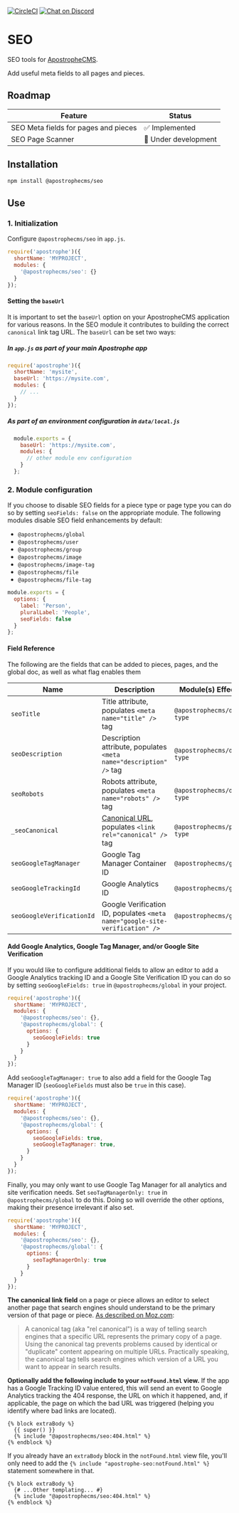 [![CircleCI](https://circleci.com/gh/apostrophecms/seo/tree/main.svg?style=svg)](https://circleci.com/gh/apostrophecms/seo/tree/main)
[![Chat on Discord](https://img.shields.io/discord/517772094482677790.svg)](https://chat.apostrophecms.org)

# SEO

SEO tools for [ApostropheCMS](https://apostrophecms.com/).

Add useful meta fields to all pages and pieces.

## Roadmap
|Feature |Status  |
--- | ---
|SEO Meta fields for pages and pieces| ✅ Implemented 
|SEO Page Scanner| 🚧 Under development

## Installation

```bash
npm install @apostrophecms/seo
```

## Use

### 1. Initialization
Configure `@apostrophecms/seo` in `app.js`.

```js
require('apostrophe')({
  shortName: 'MYPROJECT',
  modules: {
    '@apostrophecms/seo': {}
  }
});
```

#### Setting the `baseUrl`

It is important to set the `baseUrl` option on your ApostropheCMS application for various reasons. In the SEO module it contributes to building the correct `canonical` link tag URL. The `baseUrl` can be set two ways:

##### In `app.js` as part of your main Apostrophe app
```js
require('apostrophe')({
  shortName: 'mysite',
  baseUrl: 'https://mysite.com',
  modules: {
    // ...
  }
});
```
##### As part of an environment configuration in `data/local.js`
```js
  module.exports = {
    baseUrl: 'https://mysite.com',
    modules: {
      // other module env configuration
    }
  };
```
### 2. Module configuration
If you choose to disable SEO fields for a piece type or page type you can do so by setting `seoFields: false` on the appropriate module. The following modules disable SEO field enhancements by default:
 - `@apostrophecms/global`
 - `@apostrophecms/user`
 - `@apostrophecms/group`
 - `@apostrophecms/image`
 - `@apostrophecms/image-tag`
 - `@apostrophecms/file`
 - `@apostrophecms/file-tag`

```js
module.exports = {
  options: {
    label: 'Person',
    pluralLabel: 'People',
    seoFields: false
  }
};
```

#### Field Reference
The following are the fields that can be added to pieces, pages, and the global doc, as well as what flag enables them

|Name |Description  | Module(s) Effected | Enabling Flag |
--- | --- | --- | ---
|`seoTitle`|Title attribute, populates `<meta name="title" />` tag|`@apostrophecms/doc-type`|_Enabled by default_|
|`seoDescription`|Description attribute, populates `<meta name="description" />` tag|`@apostrophecms/doc-type`|_Enabled by default_|
|`seoRobots`|Robots attribute, populates `<meta name="robots" />` tag|`@apostrophecms/doc-type`|_Enabled by default_|
|`_seoCanonical`|[Canonical URL](https://moz.com/learn/seo/canonicalization), populates `<link rel="canonical" />` tag|`@apostrophecms/page-type`|_Enabled by default_|
|`seoGoogleTagManager`|Google Tag Manager Container ID|`@apostrophecms/global`|`seoTagManager: true`|
|`seoGoogleTrackingId`|Google Analytics ID|`@apostrophecms/global`|`seoGoogleFields: true`|
|`seoGoogleVerificationId`|Google Verification ID, populates `<meta name="google-site-verification" />`|`@apostrophecms/global`|`seoGoogleFields: true`|

#### Add Google Analytics, Google Tag Manager, and/or Google Site Verification

If you would like to configure additional fields to allow an editor to add a Google Analytics tracking ID and a Google Site Verification ID you can do so by setting `seoGoogleFields: true` in `@apostrophecms/global` in your project.
```js
require('apostrophe')({
  shortName: 'MYPROJECT',
  modules: {
    '@apostrophecms/seo': {},
    '@apostrophecms/global': {
      options: {
        seoGoogleFields: true
      }
    }
  }
});
```

Add `seoGoogleTagManager: true` to also add a field for the Google Tag Manager ID (`seoGoogleFields` must also be `true` in this case).

```js
require('apostrophe')({
  shortName: 'MYPROJECT',
  modules: {
    '@apostrophecms/seo': {},
    '@apostrophecms/global': {
      options: {
        seoGoogleFields: true,
        seoGoogleTagManager: true,
      }
    }
  }
});
```

Finally, you may only want to use Google Tag Manager for all analytics and site verification needs. Set `seoTagManagerOnly: true` in `@apostrophecms/global` to do this. Doing so will override the other options, making their presence irrelevant if also set.
```js
require('apostrophe')({
  shortName: 'MYPROJECT',
  modules: {
    '@apostrophecms/seo': {},
    '@apostrophecms/global': {
      options: {
        seoTagManagerOnly: true
      }
    }
  }
});
```

**The canonical link field** on a page or piece allows an editor to select another page that search engines should understand to be the primary version of that page or piece. [As described on Moz.com](https://moz.com/learn/seo/canonicalization):

> A canonical tag (aka "rel canonical") is a way of telling search engines that a specific URL represents the primary copy of a page. Using the canonical tag prevents problems caused by identical or "duplicate" content appearing on multiple URLs. Practically speaking, the canonical tag tells search engines which version of a URL you want to appear in search results.

**Optionally add the following include to your `notFound.html` view.** If the app has a Google Tracking ID value entered, this will send an event to Google Analytics tracking the 404 response, the URL on which it happened, and, if applicable, the page on which the bad URL was triggered (helping you identify where bad links are located).

```nunjucks
{% block extraBody %}
  {{ super() }}
  {% include "@apostrophecms/seo:404.html" %}
{% endblock %}
```

If you already have an `extraBody` block in the `notFound.html` view file, you'll only need to add the `{% include "apostrophe-seo:notFound.html" %}` statement somewhere in that.
```nunjucks
{% block extraBody %}
  {# ...Other templating... #}
  {% include "@apostrophecms/seo:404.html" %}
{% endblock %}
```
